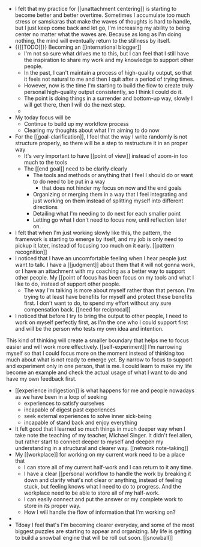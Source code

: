 - I felt that my practice for [[unattachment centering]] is starting to become better and better overtime. Sometimes I accumulate too much stress or samskaras that make the waves of thoughts is hard to handle, but I just keep come back and let go, I'm increasing my ability to being center no matter what the waves are. Because as long as I'm doing nothing, the mind will eventually return to the stillness by itself.
- {{[[TODO]]}} Becoming an [[international blogger]]
    - I'm not so sure what drives me to this, but I can feel that I still have the inspiration to share my work and my knowledge to support other people.
    - In the past, I can't maintain a process of high-quality output, so that it feels not natural to me and then I quit after a period of trying times.
    - However, now is the time I'm starting to build the flow to create truly personal high-quality output consistently, so I think I could do it.
    - The point is doing things in a surrender and bottom-up way, slowly I will get there, then I will do the next step. 
    - 
- My today focus will be
    - Continue to build up my workflow process
    - Clearing my thoughts about what I'm aiming to do now
- For the [[goal-clarification]], I feel that the way I write randomly is not structure properly, so there will be a step to restructure it in an proper way
    - It's very important to have [[point of view]] instead of zoom-in too much to the tools 
    - The [[end goal]] need to be clarify clearly
        - The tools and methods or anything that I feel I should do or want to do need to be put in a way 
            - that does not hinder my focus on now and the end goals
        - Organizing or merging them in a way that I feel integrating and just working on them instead of splitting myself into different directions
        - Detailing what I'm needing to do next for each smaller point
        - Letting go what I don't need to focus now, until reflection later on.
- I felt that when I'm just working slowly like this, the pattern, the framework is starting to emerge by itself, and my job is only need to pickup it later, instead of focusing too much on it early. [[pattern recognition]]
- I noticed that I have an uncomfortable feeling when I hear people just want to talk. I have a [[judgment]] about them that it will not gonna work, or I have an attachment with my coaching as a better way to support other people. My [[point of focus has been focus on my tools and what I like to do, instead of support other people.
    - The way I'm talking is more about myself rather than that person. I'm trying to at least have benefits for myself and protect these benefits first. I don't want to do, to spend my effort without any sure compensation back. [[need for reciprocal]]
- I noticed that before I try to bring the output to other people, I need to work on myself perfectly first, as I'm the one who I could support first and will be the person who tests my own idea and intention. 

This kind of thinking will create a smaller boundary that helps me to focus easier and will work more effectively. [[self-experiment]] I’m narrowing myself so that I could focus more on the moment instead of thinking too much about what is not ready to emerge yet. By narrow to focus to support and experiment only in one person, that is me. I could learn to make my life become an example and check the actual usage of what I want to do and have my own feedback first. 
- [[experience indigestion]] is what happens for me and people nowadays as we have been in a loop of seeking
    - experiences to satisfy ourselves
    - incapable of digest past experiences
    - seek external experiences to solve inner sick-being
    - incapable of stand back and enjoy everything
- It felt good that I learned so much things in much deeper way when I take note the teaching of my teacher, Michael Singer. It didn't feel alien, but rather start to connect deeper to myself and deepen my understanding in a structural and clearer way. [[network note-taking]]
- My [[workplace]] for working on my current work need to be a place that
    - I can store all of my current half-work and I can return to it any time.
    - I have a clear [[personal workflow to handle the work by breaking it down and clarify what's not clear or anything, instead of feeling stuck, but feeling knows what I need to do to progress. And the workplace need to be able to store all of my half-work.
    - I can easily connect and put the answer or my complete work to store in its proper way.
    - How I will handle the flow of information that I'm working on?
- 
- Tdoay I feel that's I'm becoming clearer everyday, and some of the most biggest puzzles are starting to appear and organizing. My life is getting to build a snowball engine that will be roll out soon. [[snowball]]
